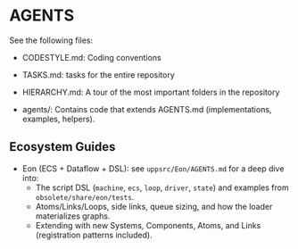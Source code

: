 # AGENTS

See the following files:
- CODESTYLE.md: Coding conventions
- TASKS.md: tasks for the entire repository
- HIERARCHY.md: A tour of the most important folders in the repository


- agents/: Contains code that extends AGENTS.md (implementations, examples, helpers).


Ecosystem Guides
----------------

- Eon (ECS + Dataflow + DSL): see `uppsrc/Eon/AGENTS.md` for a deep dive into:
  - The script DSL (`machine`, `ecs`, `loop`, `driver`, `state`) and examples from `obsolete/share/eon/tests`.
  - Atoms/Links/Loops, side links, queue sizing, and how the loader materializes graphs.
  - Extending with new Systems, Components, Atoms, and Links (registration patterns included).


